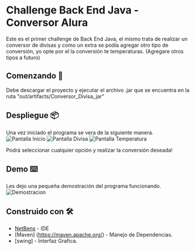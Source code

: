 # Challenge Back End Java - Conversor Alura

Este es el primer challenge de Back End Java, el mismo trata de realizar un conversor de divisas y como un extra se podía agregar otro tipo de conversión, yo opte por el la conversión te temperaturas. (Agregare otros tipos a futuro)

## Comenzando 🚀

Debe descargar el proyecto y ejecutar el archivo .jar que se encuentra en la ruta "out/artifacts/Conversor_Divisa_jar"

## Despliegue 📦
Una vez iniciado el programa se vera de la siguiente manera.
![Pantalla Inicio](https://i.imgur.com/4XDxUPK.png)
![Pantalla Divisa](https://i.imgur.com/y0q4pTP.png)
![Pantalla Temperatura](https://i.imgur.com/0JEVp8u.png)

Podrá seleccionar cualquier opción y realizar la conversión deseada!

## Demo ⌨️ 
Les dejo una pequeña demostración del programa funcionando.
![Demostracion](https://i.imgur.com/9T10Zpf.gif)


## Construido con 🛠️

- [NetBens](https://netbeans.apache.org/) - IDE
- [Maven] (https://maven.apache.org/) - Manejo de Dependencias.
- [swing] - Interfaz Grafica. 
